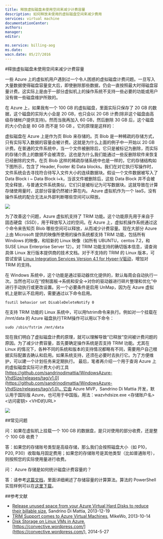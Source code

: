 ```yaml
---
title: 释放虚拟磁盘未使用空间来减少计费容量
description: 如何释放未使用的虚拟磁盘空间来减少费用
services: virtual machine
documentationCenter: 
authors: 
manager: 
editor: 

ms.service: billing-aog
ms.date: 
wacn.date: 05/27/2016
---
```


#释放虚拟磁盘未使用空间来减少计费容量

一些 Azure 上的虚拟机用户遇到过一个令人困惑的虚拟磁盘计费问题。一旦写入大量数据使得磁盘容量变大后，即使删除那些数据，仍会一直按照最大时得磁盘容量计费。这实际上是由于一部分虚拟机上的操作系统不支持一些必要的功能或用户没有做一些磁盘维护所致的。

在 Azure 上，如果我有一个 100 GB 的虚拟磁盘，里面实际只保存了 20 GB 的数据，这个磁盘的实际大小会是 20 GB，也只会以 20 GB 计费(除非这个磁盘由高级存储帐户提供支持)。然而当我再加入 60 GB，然后删除 30 GB 后，这个磁盘的大小仍会是 80 GB 而不是 50 GB 。它的原理是这样的：

虚拟磁盘在 Azure 上是作为页 Blob 来存储的。页 Blob 是一种稀疏的存储方式，只有实际写入数据的容量会被计费。这就是为什么上面的例子中一开始以 20 GB 计费。在普通的文件系统中，当一个文件被删除后，它只是被标记为删除，而实际的存储介质上的数据不会被清空。这也是为什么我们能通过一些反删除软件来恢复已经删除的文件。在页 Blob 这样的稀疏存储系统中也是一样的，它的存储结构如下图所示，包含了 Header, Footer 和 Data blocks。我们在对它执行写操作时，文件系统会去寻找符合待写入文件大小的连续数据块。假设一个文件数据被写入了 Data Block i ~ Data Block i+k，当该文件被删除后，这些 Data Block 并不会被完全释放，与普通文件系统类似，它们只是被标记为可写数据块。这就导致在计算存储使用量时，这部分容量仍然被计算在内。 Azure 虚拟机作为一个 IaaS，没有操作系统的配合无法从外部判断哪些空间可以释放。

![](./media/aog-virtual-machine-delete-vhd-unused/page-blob-schematic-diagram.png)

为了改善这个问题，Azure 虚拟机支持了 TRIM 功能。这个功能原先用于来自于固态硬盘（SSD），用于释放写入过的空间。在 Azure 上，虚拟机操作系统通过这个命令来告知页 Blob 哪些空间可以释放，从而减少计费容量。现在大部分 Azure 上由 Microsoft 提供的映像所使用的操作系统都支持 TRIM 功能，包括所有 Windows 的映像，和较新的 Linux 映像（如所有 UBUNTU，centos 7.2，和 SUSE Linux Enterprise Server 12）。对 TRIM 功能支持的确切版本信息，请查询具体 Linux 发行版本提供商的技术文档。对于不支持的 TRIM 的 Linux 版本，可尝试安装 [Linux Integration Services Version 4.1 for Hyper-V驱动](https://www.microsoft.com/en-us/download/confirmation.aspx?id=51612)，增加对 TRIM 的支持。

在 Windows 系统中，这个功能是通过驱动器优化提供的，默认每周会自动执行一次。当然也可以在“控制面板->系统和安全->对你的驱动器进行碎片整理和优化”中进行手动执行或更改设置。另一个必要条件是启用 UnMap，因为在 Azure 虚拟机上是默认不启用的，需要通过以下命令启用。

```
fsutil behavior set DisableDeleteNotify 0
```

在支持 TRIM 功能的 Linux 系统中，可以用fstrim命令来执行。例如对一个挂载在 /mnt/data 的 Azure 磁盘执行TRIM操作可以用以下命令：

```
sudo /sbin/fstrim /mnt/data
```

现在我们明白了虚拟磁盘计费的原理，就可以理解导致“已释放”空间被计费问题的原因。为了减少计费容量，首先要确定操作系统是否支持 TRIM 功能。尤其在 Linux 的情况下，各种不同的系统和版本的支持情况都略有不同，需要用户自己根据实际配置去确认和启用。如果系统支持，还须在必要时去执行它。为了方便维护，可以建一个计划任务来定期执行。
最后，笔者再介绍一个用于查询 Azure 上的虚拟磁盘实际可计费大小的工具 [https://github.com/sandrinodimattia/WindowsAzure-VhdSize/releases/tag/v1.0](https://github.com/sandrinodimattia/WindowsAzure-VhdSize/releases/tag/v1.0)。它由 Azure MVP，Sandrino Di Mattia 开发，默认用于国际版 Azure，也可用于中国版。用法：wazvhdsize.exe <存储账户名> <访问密钥> <VHD的URL>

![](./media/aog-virtual-machine-delete-vhd-unused/real-vhd-tool.png)

##常见问题

问：如果在虚拟机上挂载一个 100 GB 的数据盘，是只对使用的部分收费，还是整个 100 GB 收费？

答：如果您的存储账号类型是高级存储，那么我们会按照磁盘大小（如 P10，P20, P30）收取每月固定费用；如果您的存储账号是其他类型（比如普通账号），则按照您的实际使用量进行收费。

问： Azure 存储是如何统计磁盘计费容量的？

答：请参考[这篇文档](https://blogs.msdn.microsoft.com/windowsazurestorage/2010/07/08/understanding-windows-azure-storage-billing-bandwidth-transactions-and-capacity/)，里面详细阐述了存储容量的计算算法。算法的 PowerShell 实现样例可以在[这里下载](https://gallery.technet.microsoft.com/scriptcenter/Get-Billable-Size-of-32175802)。

##参考文献

- [Release unused space from your Azure Virtual Hard Disks to reduce their billable size](http://fabriccontroller.net/releasing-unused-space-from-your-windows-azure-virtual-hard-disk-reduce-billable-size/), Sandrino Di Mattia, 2013-12-19
- [TRIM Support comes to Azure Virtual Machines](http://mvwood.com/blog/trim-support-comes-to-windows-azure-virtual-machines/), MikeWo, 2013-10-14
- [Disk Storage on Linux VMs in Azure](https://convective.wordpress.com/2014/05/27/disk-storage-on-linux-vms-in-azure/), [https://convective.wordpress.com/](https://convective.wordpress.com/), 2014-5-27